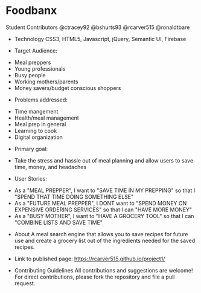 # Foodbanx

Student Contributors
@ctracey92 @bshurts93 @rcarver515 @ronaldtbare

* Technology
 CSS3, HTML5, Javascript, jQuery, Semantic UI, Firebase

* Target Audience: 
- Meal preppers
- Young professionals
- Busy people
- Working mothers/parents
- Money savers/budget conscious shoppers

* Problems addressed:
- Time mangement
- Health/meal management
- Meal prep in general
- Learning to cook
- Digital organization

* Primary goal:
- Take the stress and hassle out of meal planning and allow users to save time, money, and headaches

* User Stories:
- As a "MEAL PREPPER", I want to "SAVE TIME IN MY PREPPING" so that I "SPEND THAT TIME DOING SOMETHING ELSE"
- As a "FUTURE MEAL PREPPER", I DONT want to "SPEND MONEY ON EXPENSIVE ORDERING SERVICES" so that I can "HAVE MORE MONEY"
- As a "BUSY MOTHER", I want to "HAVE A GROCERY TOOL" so that I can "COMBINE LISTS AND SAVE TIME"

* About
A meal search engine that allows you to save recipes for future use and create a grocery list out of the ingredients needed for the saved recipes.

* Link to published page:
 https://rcarver515.github.io/project1/


* Contributing Guidelines
All contributions and suggestions are welcome! For direct contributions, please fork the repository and file a pull request.
